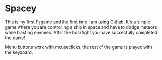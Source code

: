 # Spacey
This is my first Pygame and the first time I am using Github.
It's a simple game where you are controlling a ship in space and have to dodge meteors while blasting enemies. After the bossfight you have succesfully completed the game!

Menu buttons work with mouseclicks, the rest of the game is played with the keyboard.
